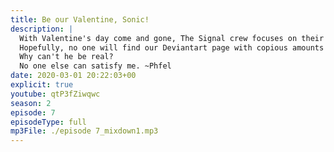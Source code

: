 ```yaml
---
title: Be our Valentine, Sonic!
description: |
  With Valentine's day come and gone, The Signal crew focuses on their one true love, Sonic.
  Hopefully, no one will find our Deviantart page with copious amounts of Sonic vore and inflation, that would just be awful.
  Why can't he be real?
  No one else can satisfy me. ~Phfel
date: 2020-03-01 20:22:03+00
explicit: true
youtube: qtP3fZiwqwc
season: 2
episode: 7
episodeType: full
mp3File: ./episode 7_mixdown1.mp3
---
```

